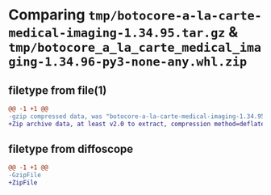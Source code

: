 # Comparing `tmp/botocore-a-la-carte-medical-imaging-1.34.95.tar.gz` & `tmp/botocore_a_la_carte_medical_imaging-1.34.96-py3-none-any.whl.zip`

## filetype from file(1)

```diff
@@ -1 +1 @@
-gzip compressed data, was "botocore-a-la-carte-medical-imaging-1.34.95.tar", last modified: Wed May  1 01:06:33 2024, max compression
+Zip archive data, at least v2.0 to extract, compression method=deflate
```

## filetype from diffoscope

```diff
@@ -1 +1 @@
-GzipFile
+ZipFile
```

